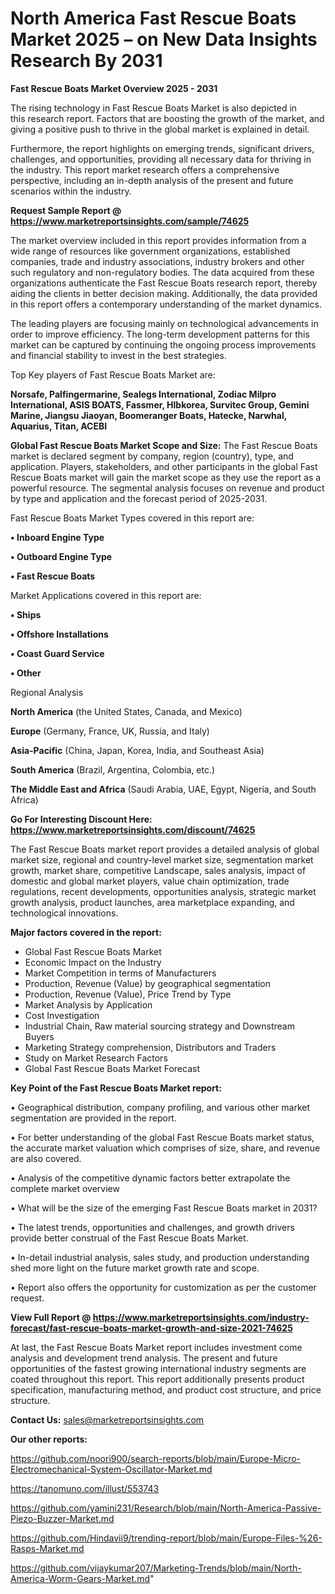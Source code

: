 # North America Fast Rescue Boats Market 2025 – on New Data Insights Research By 2031

<Strong> Fast Rescue Boats Market Overview 2025 - 2031</strong>

The rising technology in Fast Rescue Boats Market is also depicted in this research report. Factors that are boosting the growth of the market, and giving a positive push to thrive in the global market is explained in detail.

Furthermore, the report highlights on emerging trends, significant drivers, challenges, and opportunities, providing all necessary data for thriving in the industry. This report market research offers a comprehensive perspective, including an in-depth analysis of the present and future scenarios within the industry.

<strong>Request Sample Report @ <a href=https://www.marketreportsinsights.com/sample/74625>https://www.marketreportsinsights.com/sample/74625</a></strong>

The market overview included in this report provides information from a wide range of resources like government organizations, established companies, trade and industry associations, industry brokers and other such regulatory and non-regulatory bodies. The data acquired from these organizations authenticate the Fast Rescue Boats research report, thereby aiding the clients in better decision making. Additionally, the data provided in this report offers a contemporary understanding of the market dynamics.

The leading players are focusing mainly on technological advancements in order to improve efficiency. The long-term development patterns for this market can be captured by continuing the ongoing process improvements and financial stability to invest in the best strategies.

Top Key players of Fast Rescue Boats Market are:

<strong>Norsafe, Palfingermarine, Sealegs International, Zodiac Milpro International, ASIS BOATS, Fassmer, Hlbkorea, Survitec Group, Gemini Marine, Jiangsu Jiaoyan, Boomeranger Boats, Hatecke, Narwhal, Aquarius, Titan, ACEBI</strong>

<strong><b>Global Fast Rescue Boats Market Scope and Size:</b></strong>
The Fast Rescue Boats market is declared segment by company, region (country), type, and application. Players, stakeholders, and other participants in the global Fast Rescue Boats market will gain the market scope as they use the report as a powerful resource. The segmental analysis focuses on revenue and product by type and application and the forecast period of 2025-2031.

Fast Rescue Boats Market Types covered in this report are:

<strong>• Inboard Engine Type

• Outboard Engine Type

• Fast Rescue Boats</strong>

Market Applications covered in this report are:

<strong>• Ships

• Offshore Installations

• Coast Guard Service

• Other</strong> 

Regional Analysis

<strong>North America</strong> (the United States, Canada, and Mexico)

<strong>Europe</strong> (Germany, France, UK, Russia, and Italy)

<strong>Asia-Pacific</strong> (China, Japan, Korea, India, and Southeast Asia)

<strong>South America</strong> (Brazil, Argentina, Colombia, etc.)

<strong>The Middle East and Africa</strong> (Saudi Arabia, UAE, Egypt, Nigeria, and South Africa)

<strong>Go For Interesting Discount Here: <a href=https://www.marketreportsinsights.com/discount/74625>https://www.marketreportsinsights.com/discount/74625</a></strong>

The Fast Rescue Boats market report provides a detailed analysis of global market size, regional and country-level market size, segmentation market growth, market share, competitive Landscape, sales analysis, impact of domestic and global market players, value chain optimization, trade regulations, recent developments, opportunities analysis, strategic market growth analysis, product launches, area marketplace expanding, and technological innovations.

<strong><b>Major factors covered in the report:</b></strong>
<ul>
  <li>Global Fast Rescue Boats Market </li>
  <li>Economic Impact on the Industry</li>
  <li>Market Competition in terms of Manufacturers</li>
  <li>Production, Revenue (Value) by geographical segmentation</li>
  <li>Production, Revenue (Value), Price Trend by Type</li>
  <li>Market Analysis by Application</li>
  <li>Cost Investigation</li>
  <li>Industrial Chain, Raw material sourcing strategy and Downstream Buyers</li>
  <li>Marketing Strategy comprehension, Distributors and Traders</li>
  <li>Study on Market Research Factors</li>
  <li>Global Fast Rescue Boats Market Forecast</li>
</ul>

<strong><b>Key Point of the Fast Rescue Boats Market report:</b></strong>

• Geographical distribution, company profiling, and various other market segmentation are provided in the report.

• For better understanding of the global Fast Rescue Boats market status, the accurate market valuation which comprises of size, share, and revenue are also covered.

• Analysis of the competitive dynamic factors better extrapolate the complete market overview

• What will be the size of the emerging Fast Rescue Boats market in 2031?

• The latest trends, opportunities and challenges, and growth drivers provide better construal of the Fast Rescue Boats Market.

• In-detail industrial analysis, sales study, and production understanding shed more light on the future market growth rate and scope.

• Report also offers the opportunity for customization as per the customer request.

<strong><b>View Full Report @ <a href=https://www.marketreportsinsights.com/industry-forecast/fast-rescue-boats-market-growth-and-size-2021-74625>https://www.marketreportsinsights.com/industry-forecast/fast-rescue-boats-market-growth-and-size-2021-74625</a></b></strong>


At last, the Fast Rescue Boats Market report includes investment come analysis and development trend analysis. The present and future opportunities of the fastest growing international industry segments are coated throughout this report. This report additionally presents product specification, manufacturing method, and product cost structure, and price structure.

<strong>Contact Us:</strong>
sales@marketreportsinsights.com

<strong>Our other reports:</strong>

<a href=https://github.com/noori900/search-reports/blob/main/Europe-Micro-Electromechanical-System-Oscillator-Market.md>https://github.com/noori900/search-reports/blob/main/Europe-Micro-Electromechanical-System-Oscillator-Market.md</a>

<a href=https://tanomuno.com/illust/553743>https://tanomuno.com/illust/553743</a>

<a href=https://github.com/yamini231/Research/blob/main/North-America-Passive-Piezo-Buzzer-Market.md>https://github.com/yamini231/Research/blob/main/North-America-Passive-Piezo-Buzzer-Market.md</a>

<a href=https://github.com/Hindavii9/trending-report/blob/main/Europe-Files-%26-Rasps-Market.md>https://github.com/Hindavii9/trending-report/blob/main/Europe-Files-%26-Rasps-Market.md</a>

<a href=https://github.com/vijaykumar207/Marketing-Trends/blob/main/North-America-Worm-Gears-Market.md>https://github.com/vijaykumar207/Marketing-Trends/blob/main/North-America-Worm-Gears-Market.md</a>"
